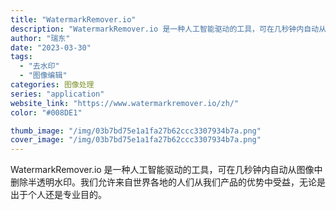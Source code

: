 ```yaml
---
title: "WatermarkRemover.io"
description: "WatermarkRemover.io 是一种人工智能驱动的工具，可在几秒钟内自动从图像中删除半透明水印。我们允许来自世"
author: "瑞东"
date: "2023-03-30"
tags:
  - "去水印"
  - "图像编辑"
categories: 图像处理
series: "application"
website_link: "https://www.watermarkremover.io/zh/"
color: "#008DE1"

thumb_image: "/img/03b7bd75e1a1fa27b62ccc3307934b7a.png"
cover_image: "/img/03b7bd75e1a1fa27b62ccc3307934b7a.png"
---
```


WatermarkRemover.io 是一种人工智能驱动的工具，可在几秒钟内自动从图像中删除半透明水印。我们允许来自世界各地的人们从我们产品的优势中受益，无论是出于个人还是专业目的。 